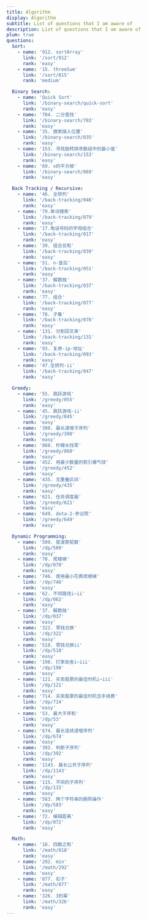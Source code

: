 ```yaml
---
title: Algorithm
display: Algorithm
subtitle: List of questions that I am aware of
description: List of questions that I am aware of
plum: true
questions:
  Sort:
    - name: '912. sortArray'
      link: '/sort/912'
      rank: 'easy'
    - name: '15. threeSum'
      link: '/sort/015'
      rank: 'medium'

  Binary Search:
    - name: 'Quick Sort'
      link: '/binary-search/quick-sort'
      rank: 'easy'
    - name: '704. 二分查找'
      link: '/binary-search/703'
      rank: 'easy'
    - name: '35. 搜索插入位置'
      link: '/binary-search/035'
      rank: 'easy'
    - name: '153. 寻找旋转排序数组中的最小值'
      link: '/binary-search/153'
      rank: 'easy'
    - name: '69. x的平方根'
      link: '/binary-search/069'
      rank: 'easy'

  Back Tracking / Recursive:
    - name: '46. 全排列'
      link: '/back-tracking/046'
      rank: 'easy'
    - name: '79.单词搜索'
      link: '/back-tracking/079'
      rank: 'easy'
    - name: '17.电话号码的字母组合'
      link: '/back-tracking/017'
      rank: 'easy'
    - name: '39. 组合总和'
      link: '/back-tracking/039'
      rank: 'easy'
    - name: '51. n-皇后'
      link: '/back-tracking/051'
      rank: 'easy'
    - name: '37. 解数独'
      link: '/back-tracking/037'
      rank: 'easy'
    - name: '77. 组合'
      link: '/back-tracking/077'
      rank: 'easy'
    - name: '78. 子集'
      link: '/back-tracking/078'
      rank: 'easy'
    - name: '131. 分割回文串'
      link: '/back-tracking/131'
      rank: 'easy'
    - name: '93. 复原-ip-地址'
      link: '/back-tracking/093'
      rank: 'easy'
    - name: '47.全排列-ii'
      link: '/back-tracking/047'
      rank: 'easy'

  Greedy:
    - name: '55. 跳跃游戏'
      link: '/greedy/055'
      rank: 'easy'
    - name: '45. 跳跃游戏-ii'
      link: '/greedy/045'
      rank: 'easy'
    - name: '300. 最长递增子序列'
      link: '/greedy/300'
      rank: 'easy'
    - name: '860. 柠檬水找零'
      link: '/greedy/860'
      rank: 'easy'
    - name: '452. 用最少数量的箭引爆气球'
      link: '/greedy/452'
      rank: 'easy'
    - name: '435. 无重叠区间'
      link: '/greedy/435'
      rank: 'easy'
    - name: '621. 任务调度器'
      link: '/greedy/621'
      rank: 'easy'
    - name: '649. dota-2-参议院'
      link: '/greedy/649'
      rank: 'easy'

  Dynamic Programming:
    - name: '509. 斐波那契数'
      link: '/dp/509'
      rank: 'easy'
    - name: '70. 爬楼梯'
      link: '/dp/070'
      rank: 'easy'
    - name: '746. 使用最小花费爬楼梯'
      link: '/dp/746'
      rank: 'easy'
    - name: '62. 不同路径i~ii'
      link: '/dp/062'
      rank: 'easy'
    - name: '37. 解数独'
      link: '/dp/037'
      rank: 'easy'
    - name: '322. 零钱兑换'
      link: '/dp/322'
      rank: 'easy'
    - name: '518. 零钱兑换ii'
      link: '/dp/518'
      rank: 'easy'
    - name: '198. 打家劫舍i~iii'
      link: '/dp/198'
      rank: 'easy'
    - name: '121. 买卖股票的最佳时机i~iii'
      link: '/dp/121'
      rank: 'easy'
    - name: '714. 买卖股票的最佳时机含手续费'
      link: '/dp/714'
      rank: 'easy'
    - name: '53. 最大子序和'
      link: '/dp/53'
      rank: 'easy'
    - name: '674. 最长连续递增序列'
      link: '/dp/674'
      rank: 'easy'
    - name: '392. 判断子序列'
      link: '/dp/392'
      rank: 'easy'
    - name: '1143. 最长公共子序列'
      link: '/dp/1143'
      rank: 'easy'
    - name: '115. 不同的子序列'
      link: '/dp/115'
      rank: 'easy'
    - name: '583. 两个字符串的删除操作'
      link: '/dp/583'
      rank: 'easy'
    - name: '72. 编辑距离'
      link: '/dp/072'
      rank: 'easy'

  Math:
    - name: '18. 四数之和'
      link: '/math/018'
      rank: 'easy'
    - name: '292. min'
      link: '/math/292'
      rank: 'easy'
    - name: '877. 石子'
      link: '/math/877'
      rank: 'easy'
    - name: '326. 3的幂'
      link: '/math/326'
      rank: 'easy'
---
```


<!-- <ListQuestions :questions="frontmatter.questions"/> -->
